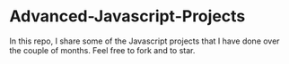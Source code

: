 # Advanced-Javascript-Projects
In this repo, I share some of the Javascript projects that I have done over the couple of months. Feel free to fork and to star.
